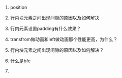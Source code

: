 1. position

2. 行内块元素之间出现间隙的原因以及如何解决

3. 行内元素设置padding有什么效果？

4. transfrom做动画和left做动画那个性能更高，为什么？

5.  行内块元素之间出现间隙的原因以及如何解决？

6. 什么是bfc

7. 